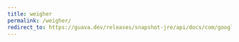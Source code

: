 ```yaml
---
title: weigher
permalink: /weigher/
redirect_to: https://guava.dev/releases/snapshot-jre/api/docs/com/google/common/cache/Weigher.html
---
```

